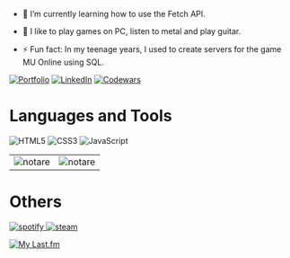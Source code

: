 - 🌱 I’m currently learning how to use the Fetch API.

- 💬 I like to play games on PC, listen to metal and play guitar.

- ⚡ Fun fact: In my teenage years, I used to create servers for the game MU Online using SQL.

[![Portfolio](https://img.shields.io/badge/Portfolio-%23000000.svg?style=for-the-badge&logoColor=#FF7139)](https://renatosousa.netlify.app)
[![LinkedIn](https://img.shields.io/badge/linkedin-%230077B5.svg?style=for-the-badge&logo=linkedin&logoColor=white)](https://www.linkedin.com/in/devrenatosousa)
[![Codewars](https://img.shields.io/badge/Codewars-B1361E?style=for-the-badge&logo=codewars&logoColor=grey)](https://www.codewars.com/users/Notare)

# Languages and Tools

![HTML5](https://img.shields.io/badge/html5-%23E34F26.svg?style=for-the-badge&logo=html5&logoColor=white)
![CSS3](https://img.shields.io/badge/css3-%231572B6.svg?style=for-the-badge&logo=css3&logoColor=white)
![JavaScript](https://img.shields.io/badge/javascript-%23323330.svg?style=for-the-badge&logo=javascript&logoColor=%23F7DF1E)

<table>
<td width="50%">
<img src="https://github-readme-stats.vercel.app/api?username=notare&show_icons=true&title_color=0080ff&text_color=000000&locale=en" alt="notare" />
</td>
<td width="50%">
<img src="http://github-readme-streak-stats.herokuapp.com?user=notare&date_format=M%20j%5B%2C%20Y%5D&ring=0080FF&fire=0080FF&currStreakLabel=0080FF" alt="notare" /></td>
</table>

# Others

<a href="https://open.spotify.com/user/rsousa10">
<img src="https://img.shields.io/badge/Spotify-1ED760?style=for-the-badge&logo=spotify&logoColor=white" alt="spotify"/>
</a>
<a href="https://steamcommunity.com/id/renatonotare">
<img src="https://img.shields.io/badge/Steam-000000?style=for-the-badge&logo=steam&logoColor=white" alt="steam"/>
</a>

[![My Last.fm](https://lastfm-recently-played.vercel.app/api?user=R_Sousa&count=10)](https://www.last.fm/user/R_Sousa)

 <!-- steam-box-recent start -->
 <!-- steam-box-recent end -->
